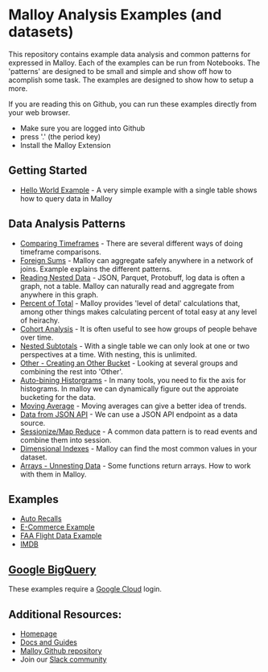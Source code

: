# Malloy Analysis Examples (and datasets)

This repository contains example data analysis and common patterns for expressed in Malloy.  Each of the examples can be run from Notebooks.  The 'patterns' are designed to be small and simple and show off how to acomplish some task.  The examples are designed to show how to setup a more.

If you are reading this on Github, you can run these examples directly from your web browser. 

* Make sure you are logged into Github
* press '.' (the period key)
* Install the Malloy Extension

## Getting Started
  * [Hello World Example](packages/names/names1.malloynb) - A very simple example with a single table shows how to query data in Malloy

## Data Analysis Patterns
  * [Comparing Timeframes](packages/patterns/yoy.malloynb) - There are several different ways of doing timeframe comparisons.  
  * [Foreign Sums](packages/patterns/foreign_sums.malloynb) - Malloy can aggregate safely anywhere in a network of joins.  Example explains the different patterns.
  * [Reading Nested Data](packages/patterns/reading_nested.malloynb) - JSON, Parquet, Protobuff, log data is often a graph, not a table.  Malloy can naturally read and aggregate from anywhere in this graph.
  * [Percent of Total](packages/patterns/percent_of_total.malloynb) - Malloy provides 'level of detal' calculations that, among other things makes calculating percent of total easy at any level of heirachy.
  * [Cohort Analysis](packages/patterns/cohorts.malloynb) - It is often useful to see how groups of people behave over time.
  * [Nested Subtotals](packages/patterns/nested_subtotals.malloynb) - With a single table we can only look at one or two perspectives at a time.  With nesting, this is unlimited.
  * [Other - Creating an Other Bucket](packages/patterns/other.malloynb) - Looking at several groups and combining the rest into 'Other'.
  * [Auto-bining Historgrams](packages/patterns/autobin.malloynb) - In many tools, you need to fix the axis for histograms.  In malloy we can dynamically figure out the approiate bucketing for the data.
  * [Moving Average](packages/patterns/moving_avg.malloynb) - Moving averages can give a better idea of trends.
  * [Data from JSON API](packages/patterns/apijson.malloynb) - We can use a JSON API endpoint as a data source. 
  * [Sessionize/Map Reduce](packages/patterns/sessionize.malloynb) - A common data pattern is to read events and combine them into session.
  * [Dimensional Indexes](packages/patterns/dim_index.malloynb) - Malloy can find the most common values in your dataset.
  * [Arrays - Unnesting Data](packages/patterns/unnest_data.malloynb) - Some functions return arrays.  How to work with them in Malloy. 

## Examples

  * [Auto Recalls](packages/auto_recalls/README.malloynb)
  * [E-Commerce Example](packages/ecommerce/README.malloynb)
  * [FAA Flight Data Example](packages/faa/README.malloynb)
  * [IMDB](packages/imdb/README.malloynb)


## [Google BigQuery](bigquery)

These examples require a [Google Cloud](https://cloud.google.com) login.

## Additional Resources:

* [Homepage](http://www.malloydata.dev)
* [Docs and Guides](https://malloydata.github.io/documentation/)
* [Malloy Github repository](https://github.com/malloydata/malloy/)
* Join our [Slack community](https://malloydata.github.io/slack)
